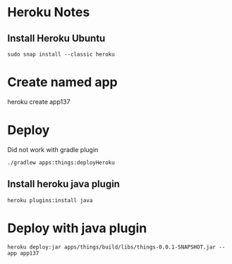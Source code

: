 # Heroku Notes
## Install Heroku Ubuntu
```
sudo snap install --classic heroku
```

# Create named app
heroku create app137

# Deploy
Did not work with gradle plugin
```
./gradlew apps:things:deployHeroku
```

## Install heroku java plugin
```
heroku plugins:install java
```

# Deploy with java plugin
```
heroku deploy:jar apps/things/build/libs/things-0.0.1-SNAPSHOT.jar --app app137
```
